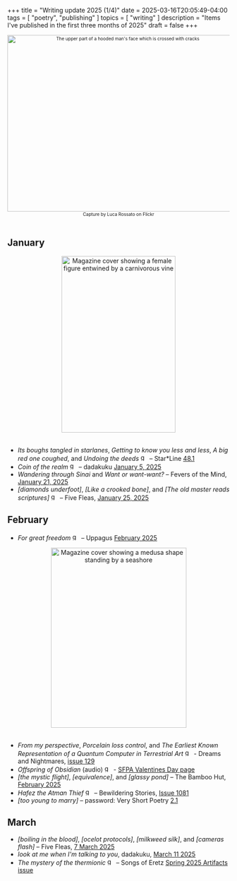 +++
title = "Writing update 2025 (1/4)"
date = 2025-03-16T20:05:49-04:00
tags = [
    "poetry",
    "publishing"
]
topics = [
    "writing"
]
description = "Items I've published in the first three months of 2025"
draft = false
+++
<div align="center" style="font-size:x-small"><img src="https://milkfish08.s3.amazonaws.com/photo/blog/abovethefold/3374034846_4745e2793b_c.jpg" alt="The upper part of a hooded man's face which is crossed with cracks" width="530" height="400" title="My name is Luca.." /><br />Capture by Luca Rossato on Flickr</div><br clear="all" />


## January

<div align="center"><img src="https://milkfish08.s3.us-east-1.amazonaws.com/photo/blog/48.1.jpg" title="Star*Line 48.1 cover" alt="Magazine cover showing a female figure entwined by a carnivorous vine" width="258" height="400" /></div><br clear="all" />

* *Its boughs tangled in starlanes*, *Getting to know you less and less*, *A big red one coughed*, and *Undoing the deeds* <img src="https://milkfish08.s3.amazonaws.com/photo/blog/award_star_gold_1.png" width=16 height=16 title="gold star" />  – Star*Line [48.1](https://sfpoetry.com/sl/issues/starline48.1.html)
* *Coin of the realm*  <img src="https://milkfish08.s3.amazonaws.com/photo/blog/award_star_gold_1.png" width=16 height=16 title="gold star" /> – dadakuku [January 5, 2025](https://dadakuku.com/2025/01/05/coin-of-the-realm/)
* *Wandering through Sinai* and *Want or want-want?* – Fevers of the Mind, [January 21, 2025](https://feversofthemind.com/2025/01/21/freewriting-stream-of-consciousness-challenge-from-john-donley-nike-truth-rich-magahiz-preeth-ganapathy-james-penha/)
* *[diamonds underfoot]*, *[Like a crooked bone]*, and *[The old master reads scriptures]* <img src="https://milkfish08.s3.amazonaws.com/photo/blog/award_star_gold_1.png" width=16 height=16 title="gold star" /> – Five Fleas, [January 25, 2025](https://fivefleas.blogspot.com/2025/01/afternoon-of-january-24-2025.html)

## February

* *For great freedom* <img src="https://milkfish08.s3.amazonaws.com/photo/blog/award_star_gold_1.png" width=16 height=16 title="gold star" />  – Uppagus [February 2025](https://uppagus.com/poems/magahiz-freedom/)<br clear="all" />
<div align="center"><img src="https://milkfish08.s3.us-east-1.amazonaws.com/photo/blog/IMG_20250210_130732_656.jpg" title="Dreams and Nightmares 129 cover" alt="Magazine cover showing a medusa shape standing by a seashore" width="307" height="408" /></div><br clear="all" />

* *From my perspective*, *Porcelain loss control*, and *The Earliest Known  Representation of a Quantum Computer in Terrestrial Art* <img src="https://milkfish08.s3.amazonaws.com/photo/blog/award_star_gold_1.png" width=16 height=16 title="gold star" /> - Dreams and Nightmares, [issue 129](https://dreamsandnightmaresmagazine.blogspot.com/2025/01/dreams-and-nightmares-129.html)
* *Offspring of Obsidian* (audio)  <img src="https://milkfish08.s3.amazonaws.com/photo/blog/award_star_gold_1.png" width=16 height=16 title="gold star" /> -  [SFPA Valentines Day page](https://sfpoetry.com/valentines/25valentines.html)
* *[the mystic flight]*, *[equivalence]*, and *[glassy pond]* – The Bamboo Hut, [February 2025](https://thebamboohut.weebly.com/current-issue.html)
* *Hafez the Atman Thief* <img src="https://milkfish08.s3.amazonaws.com/photo/blog/award_star_gold_1.png" width=16 height=16 title="gold star" /> – Bewildering Stories, [Issue 1081](http://www.bewilderingstories.com/issue1081/blurb.html)
* *[too young to marry]* – password: Very Short Poetry [2.1](https://veryshortpoetry.com/wp-content/uploads/2025/02/password-2.1-february-2025.pdf)

## March

* *[boiling in the blood]*, *[ocelot protocols]*, *[milkweed silk]*, and *[cameras flash]* – Five Fleas, [7 March 2025](https://fivefleas.blogspot.com/2025/03/afternoon-of-march-7-2025.html)
* *look at me when I'm talking to you*, dadakuku, [March 11 2025](https://dadakuku.com/2025/03/11/look-at-me-when-im-talking-to-you/)
* *The mystery of the thermionic* <img src="https://milkfish08.s3.amazonaws.com/photo/blog/award_star_gold_1.png" width=16 height=16 title="gold star" /> – Songs of Eretz [Spring 2025 Artifacts issue](http://www.songsoferetz.com/2025/03/songs-of-eretz-poetry-review-spring.html)